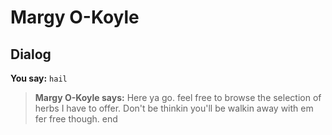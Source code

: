 # Margy O-Koyle
## Dialog

**You say:** `hail`



>**Margy O-Koyle says:** Here ya go. feel free to browse the selection of herbs I have to offer. Don't be thinkin you'll be walkin away with em fer free though.
end
